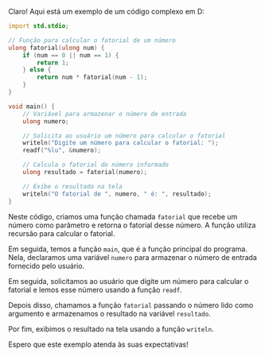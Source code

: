 Claro! Aqui está um exemplo de um código complexo em D:

```d
import std.stdio;

// Função para calcular o fatorial de um número
ulong fatorial(ulong num) {
    if (num == 0 || num == 1) {
        return 1;
    } else {
        return num * fatorial(num - 1);
    }
}

void main() {
    // Variável para armazenar o número de entrada
    ulong numero;

    // Solicita ao usuário um número para calcular o fatorial
    writeln("Digite um número para calcular o fatorial: ");
    readf("%lu", &numero);

    // Calcula o fatorial do número informado
    ulong resultado = fatorial(numero);

    // Exibe o resultado na tela
    writeln("O fatorial de ", numero, " é: ", resultado);
}
```

Neste código, criamos uma função chamada `fatorial` que recebe um número como parâmetro e retorna o fatorial desse número. A função utiliza recursão para calcular o fatorial.

Em seguida, temos a função `main`, que é a função principal do programa. Nela, declaramos uma variável `numero` para armazenar o número de entrada fornecido pelo usuário.

Em seguida, solicitamos ao usuário que digite um número para calcular o fatorial e lemos esse número usando a função `readf`.

Depois disso, chamamos a função `fatorial` passando o número lido como argumento e armazenamos o resultado na variável `resultado`.

Por fim, exibimos o resultado na tela usando a função `writeln`.

Espero que este exemplo atenda às suas expectativas!